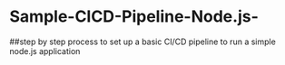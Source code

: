 # Sample-CICD-Pipeline-Node.js-
##step by step process to set up a basic CI/CD pipeline to run a simple node.js application
